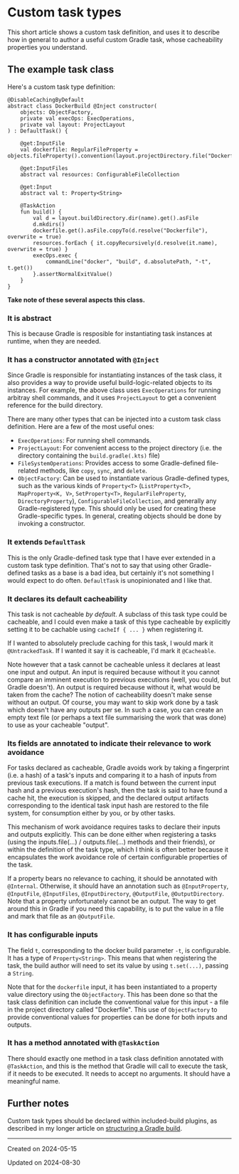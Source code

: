 # Custom task types

This short article shows a custom task definition, and uses it to describe how in general to author a useful custom Gradle task, whose cacheability properties you understand.

## The example task class

Here's a custom task type definition:

```
@DisableCachingByDefault
abstract class DockerBuild @Inject constructor(
    objects: ObjectFactory,
    private val execOps: ExecOperations,
    private val layout: ProjectLayout
) : DefaultTask() {

    @get:InputFile
    val dockerfile: RegularFileProperty = objects.fileProperty().convention(layout.projectDirectory.file("Dockerfile"))

    @get:InputFiles
    abstract val resources: ConfigurableFileCollection

    @get:Input
    abstract val t: Property<String>

    @TaskAction
    fun build() {
        val d = layout.buildDirectory.dir(name).get().asFile
        d.mkdirs()
        dockerfile.get().asFile.copyTo(d.resolve("Dockerfile"), overwrite = true)
        resources.forEach { it.copyRecursively(d.resolve(it.name), overwrite = true) }
        execOps.exec {
            commandLine("docker", "build", d.absolutePath, "-t", t.get())
        }.assertNormalExitValue()
    }
}
```

**Take note of these several aspects this class.**

### It is abstract

This is because Gradle is resposible for instantiating task instances at runtime, when they are needed.

### It has a constructor annotated with `@Inject`

Since Gradle is responsible for instantiating instances of the task class, it also provides a way to provide useful build-logic-related objects to its instances. For example, the above class uses `ExecOperations` for running arbitray shell commands, and it uses `ProjectLayout` to get a convenient reference for the build directory.

There are many other types that can be injected into a custom task class definition. Here are a few of the most useful ones:

- `ExecOperations`: For running shell commands.
- `ProjectLayout`: For convenient access to the project directory (i.e. the directory containing the `build.gradle(.kts)` file)
- `FileSystemOperations`: Provides access to some Gradle-defined file-related methods, like `copy`, `sync`, and `delete`.
- `ObjectFactory`: Can be used to instantiate various Gradle-defined types, such as the various kinds of `Property<T>` (`ListProperty<T>`, `MapProperty<K, V>`, `SetProperty<T>`, `RegularFileProperty`, `DirectoryProperty`), `ConfigurableFileCollection`, and generally any Gradle-registered type. This should only be used for creating these Gradle-specific types. In general, creating objects should be done by invoking a constructor.

### It extends `DefaultTask`

This is the only Gradle-defined task type that I have ever extended in a custom task type definition. That's not to say that using other Gradle-defined tasks as a base is a bad idea, but certainly it's not something I would expect to do often. `DefaultTask` is unopinionated and I like that.

### It declares its default cacheability

This task is not cacheable *by default*. A subclass of this task type could be cacheable, and I could even make a task of this type cacheable by explicitly setting it to be cachable using `cacheIf { ... }` when registering it.

If I wanted to absolutely preclude caching for this task, I would mark it `@UntrackedTask`. If I wanted it say it is cacheable, I'd mark it `@Cacheable`.

Note however that a task cannot be cacheable unless it declares at least one input and output. An input is required because without it you cannot compare an imminent execution to previous executions (well, you could, but Gradle doesn't). An output is required because without it, what would be taken from the cache? The notion of cacheability doesn't make sense without an output. Of course, you may want to skip work done by a task which doesn't have any outputs per se. In such a case, you can create an empty text file (or perhaps a text file summarising the work that was done) to use as your cacheable "output".

### Its fields are annotated to indicate their relevance to work avoidance

For tasks declared as cacheable, Gradle avoids work by taking a fingerprint (i.e. a hash) of a task's inputs and comparing it to a hash of inputs from previous task executions. If a match is found between the current input hash and a previous execution's hash, then the task is said to have found a cache hit, the execution is skipped, and the declared output artifacts corresponding to the identical task input hash are restored to the file system, for consumption either by you, or by other tasks.

This mechanism of work avoidance requires tasks to declare their inputs and outputs explicitly. This can be done either when registering a tasks (using the inputs.file(...) / outputs.file(...) methods and their friends), or within the definition of the task type, which I think is often better because it encapsulates the work avoidance role of certain configurable properties of the task.

If a property bears no relevance to caching, it should be annotated with `@Internal`. Otherwise, it should have an annotation such as `@InputProperty`, `@InputFile`, `@InputFiles`, `@InputDirectory`, `@OutputFile`, `@OutputDirectory`. Note that a property unfortunately cannot be an output. The way to get around this in Gradle if you need this capability, is to put the value in a file and mark that file as an `@OutputFile`.

### It has configurable inputs

The field `t`, corresponding to the docker build parameter `-t`, is configurable. It has a  type of `Property<String>`. This means that when registering the task, the build author will need to set its value by using `t.set(...)`, passing a `String`.

Note that for the `dockerfile` input, it has been instantiated to a property value directory using the `ObjectFactory`. This has been done so that the task class definition can include the conventional value for this input - a file in the project directory called "Dockerfile". This use of `ObjectFactory` to provide conventional values for properties can be done for both inputs and outputs.

### It has a method annotated with `@TaskAction`

There should exactly one method in a task class definition annotated with `@TaskAction`, and this is the method that Gradle will call to execute the task, if it needs to be executed. It needs to accept no arguments. It should have a meaningful name.

## Further notes

Custom task types should be declared within included-build plugins, as described in my longer article on [structuring a Gradle build](/writing/gradle/gradle-monorepo-structure).

---
Created on 2024-05-15

Updated on 2024-08-30
